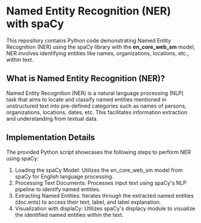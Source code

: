 # Named Entity Recognition (NER) with spaCy

This repository contains Python code demonstrating Named Entity Recognition (NER) using the spaCy library with the **en_core_web_sm** model, NER involves identifying entities like names, organizations, locations, etc., within text.

## What is Named Entity Recognition (NER)?
Named Entity Recognition (NER) is a natural language processing (NLP) task that aims to locate and classify named entities mentioned in unstructured text into pre-defined categories such as names of persons, organizations, locations, dates, etc. This facilitates information extraction and understanding from textual data.

## Implementation Details
The provided Python script showcases the following steps to perform NER using spaCy:

1. Loading the spaCy Model: Utilizes the en_core_web_sm model from spaCy for English language processing.
2. Processing Text Documents: Processes input text using spaCy's NLP pipeline to identify named entities.
3. Extracting Named Entities: Iterates through the extracted named entities (doc.ents) to access their text, label, and label explanation.
4. Visualization with displaCy: Utilizes spaCy's displacy module to visualize the identified named entities within the text.
